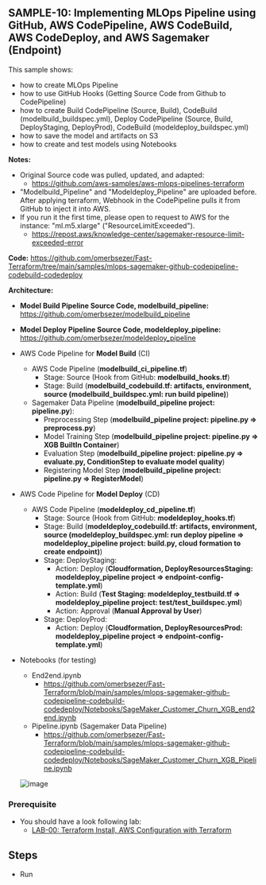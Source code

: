 ## SAMPLE-10: Implementing MLOps Pipeline using GitHub, AWS CodePipeline, AWS CodeBuild, AWS CodeDeploy, and AWS Sagemaker (Endpoint)

This sample shows:
- how to create MLOps Pipeline 
- how to use GitHub Hooks (Getting Source Code from Github to CodePipeline)
- how to create Build CodePipeline (Source, Build), CodeBuild (modelbuild_buildspec.yml), Deploy CodePipeline (Source, Build, DeployStaging, DeployProd), CodeBuild (modeldeploy_buildspec.yml)
- how to save the model and artifacts on S3
- how to create and test models using Notebooks

**Notes:**
- Original Source code was pulled, updated, and adapted:
  - https://github.com/aws-samples/aws-mlops-pipelines-terraform
- "Modelbuild_Pipeline" and "Modeldeploy_Pipeline" are uploaded before. After applying terraform, Webhook in the CodePipeline pulls it from GitHub to inject it into AWS.
- If you run it the first time, please open to request to AWS for the instance: "ml.m5.xlarge" ("ResourceLimitExceeded").
  - https://repost.aws/knowledge-center/sagemaker-resource-limit-exceeded-error  

**Code:** https://github.com/omerbsezer/Fast-Terraform/tree/main/samples/mlops-sagemaker-github-codepipeline-codebuild-codedeploy 


**Architecture:**
- **Model Build Pipeline Source Code, modelbuild_pipeline:**  https://github.com/omerbsezer/modelbuild_pipeline 
- **Model Deploy Pipeline Source Code, modeldeploy_pipeline:** https://github.com/omerbsezer/modeldeploy_pipeline
- AWS Code Pipeline for **Model Build** (CI)
  - AWS Code Pipeline (**modelbuild_ci_pipeline.tf**)
    - Stage: Source (Hook from GitHub: **modelbuild_hooks.tf**)
    - Stage: Build (**modelbuild_codebuild.tf: artifacts, environment, source (modelbuild_buildspec.yml: run build pipeline)**)
  - Sagemaker Data Pipeline (**modelbuild_pipeline project: pipeline.py**):
    - Preprocessing Step (**modelbuild_pipeline project: pipeline.py => preprocess.py**)
    - Model Training Step (**modelbuild_pipeline project: pipeline.py => XGB BuiltIn Container**)
    - Evaluation Step (**modelbuild_pipeline project: pipeline.py => evaluate.py, ConditionStep to evaluate model quality**)
    - Registering Model Step (**modelbuild_pipeline project: pipeline.py => RegisterModel**)
- AWS Code Pipeline for **Model Deploy** (CD)
  - AWS Code Pipeline (**modeldeploy_cd_pipeline.tf**)
    - Stage: Source (Hook from GitHub: **modeldeploy_hooks.tf**)
    - Stage: Build (**modeldeploy_codebuild.tf: artifacts, environment, source (modeldeploy_buildspec.yml: run deploy pipeline => modeldeploy_pipeline project: build.py,  cloud formation to create endpoint)**)  
    - Stage: DeployStaging:
      - Action: Deploy (**Cloudformation, DeployResourcesStaging: modeldeploy_pipeline project => endpoint-config-template.yml**)
      - Action: Build (**Test Staging: modeldeploy_testbuild.tf => modeldeploy_pipeline project: test/test_buildspec.yml**)
      - Action: Approval (**Manual Approval by User**)
    - Stage: DeployProd:
      - Action: Deploy (**Cloudformation, DeployResourcesProd: modeldeploy_pipeline project => endpoint-config-template.yml**)
- Notebooks (for testing)
  - End2end.ipynb
    - https://github.com/omerbsezer/Fast-Terraform/blob/main/samples/mlops-sagemaker-github-codepipeline-codebuild-codedeploy/Notebooks/SageMaker_Customer_Churn_XGB_end2end.ipynb
  - Pipeline.ipynb (Sagemaker Data Pipeline)
    - https://github.com/omerbsezer/Fast-Terraform/blob/main/samples/mlops-sagemaker-github-codepipeline-codebuild-codedeploy/Notebooks/SageMaker_Customer_Churn_XGB_Pipeline.ipynb  
    
   ![image](https://github.com/omerbsezer/Fast-Terraform/assets/10358317/09c0ac8a-0fe5-4877-8440-b29a22bad5cf)


### Prerequisite

- You should have a look following lab: 
  - [LAB-00: Terraform Install, AWS Configuration with Terraform](https://github.com/omerbsezer/Fast-Terraform/blob/main/LAB00-Terraform-Install-AWS-Configuration.md)


## Steps

- Run

```
```
